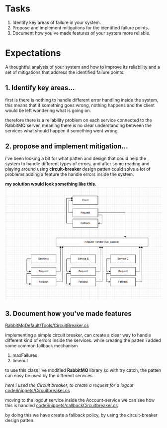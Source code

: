 # Tasks
1. Identify key areas of failure in your system.
2. Propose and implement mitigations for the identified failure points.
3. Document how you've made features of your system more reliable.

# Expectations
A thoughtful analysis of your system and how to improve its reliability and a set of mitigations that address the identified failure points.



## 1. Identify key areas...
first is there is nothing to handle different error handling inside the system, this means that if something goes wrong, nothing happens and the client would be left wondering what is going on.

therefore there is a reliability problem on each service connected to the RabbitMQ server, meaning there is no clear understanding between the services what should happen if something went wrong.


## 2. propose and implement mitigation...
i've been looking a bit for what patten and design that could help the system to handle different types of errors, and after some reading and playing around using **circuit-breaker** design patten could solve a lot of problems adding a feature the handle errors inside the system. 

**my solution would look something like this.**
![](./img/fallback.png)



## 3. Document how you've made features

[RabbitMqDefault/Tools/CircuitBreaker.cs](/RabbitMqDefault/Tools/CircuitBreaker.cs)

implementing a simple circuit breaker, can create a clear way to handle different kind of errors inside the services. while creating the patten i added some common fallback mechanism 

1. maxFailures
2. timeout

to use this class i've modified **RabbitMQ** library so with try catch, the patten can easy be used by the different services. 

*here i used the Circuit breaker, to create a request for a logout*
[codeSnippets/Circuitbreaker.cs](./codeSnippets/Circuitbreaker.cs)

moving to the logout service inside the Account-service we can see how this is handled
[codeSnippets/callbackCircuitbreaker.cs](./codeSnippets/callbackCircuitbreaker.cs)

by doing this we have create a fallback policy, by using the circuit-breaker design patten. 